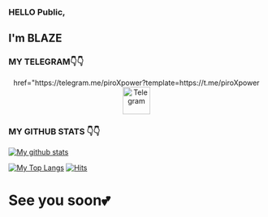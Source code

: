 ### HELLO Public,

## I'm BLAZE

### MY TELEGRAM👇👇
<p align="center">href="https://telegram.me/piroXpower?template=https://t.me/piroXpower<img align="center" alt="Telegram" width="54px" src="https://telegra.ph/file/0e8db290922e114ac3d95.jpg" />

  
### MY GITHUB STATS 👇👇


[![My github stats](https://github-readme-stats.vercel.app/api?username=BOT-SUPPORT&show_icons=true&theme=cobalt&count_private=true)](https://github.com/BOT-SUPPORT)


[![My Top Langs](https://github-readme-stats.vercel.app/api/top-langs/?username=BOT-SUPPORT&layout=compact&theme=cobalt)](https://github.com/BOT-SUPPORT)
[![Hits](https://hits.seeyoufarm.com/api/count/incr/badge.svg?url=https%3A%2F%2Fgithub.com%2FBOT-SUPPORT&count_bg=%2379C83D&title_bg=%230084FF&icon=arduino.svg&icon_color=%2300FF20&title=Stalks&edge_flat=false)](https://hits.seeyoufarm.com)

# See you soon💕
<!--
**BOT-SUPPORT/BOT-SUPPORT** is a ✨ _special_ ✨ repository because its `README.md` (this file) appears on your GitHub profile.

Here are some ideas to get you started:

- 🔭 I’m currently working on ...
- 🌱 I’m currently learning ...
- 🤔 I’m looking for help with ...
- 💬 Ask me about ...
- 📫 How to reach me: ...
- 😄 Pronouns: ...
- ⚡ Fun fact: ...
-->
